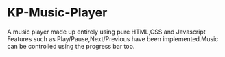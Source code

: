 # KP-Music-Player
A music player made up entirely using pure HTML,CSS and Javascript
Features such as Play/Pause,Next/Previous have been implemented.Music can be controlled using the progress bar too.
